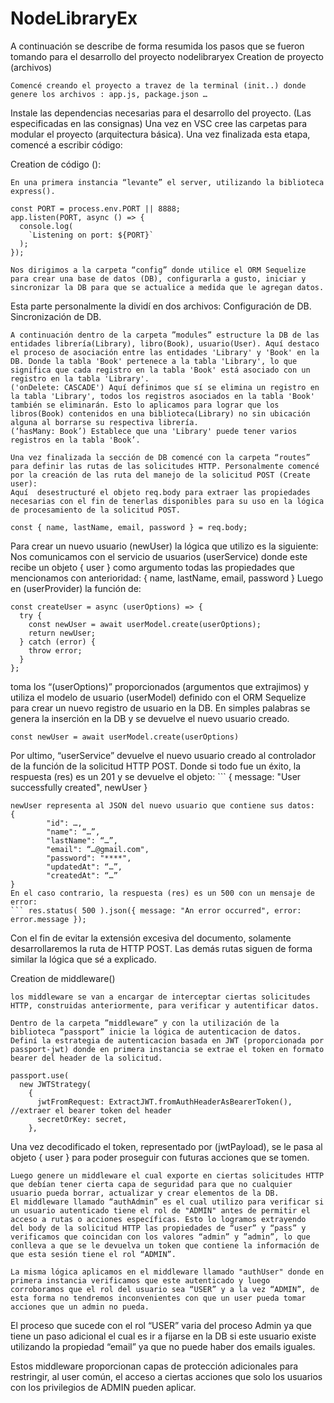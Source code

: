 # NodeLibraryEx

A continuación se describe de forma resumida los pasos que se fueron tomando para el desarrollo del proyecto nodelibraryex
Creation de proyecto (archivos)

	Comencé creando el proyecto a travez de la terminal (init..) donde genere los archivos : app.js, package.json …
Instale las dependencias necesarias para el desarrollo del proyecto. (Las especificadas en las consignas)
Una vez en VSC cree las carpetas para modular el proyecto (arquitectura básica).
Una vez finalizada esta etapa, comencé a escribir código:

Creation de código ():

	En una primera instancia “levante” el server, utilizando la biblioteca express().
```
const PORT = process.env.PORT || 8888;
app.listen(PORT, async () => {
  console.log(
    `Listening on port: ${PORT}`
  );
});

```
	Nos dirigimos a la carpeta “config” donde utilice el ORM Sequelize para crear una base de datos (DB), configurarla a gusto, iniciar y sincronizar la DB para que se actualice a medida que le agregan datos.
Esta parte personalmente la dividí en dos archivos: 
	Configuración de DB.
	Sincronización de DB.

	A continuación dentro de la carpeta ”modules” estructure la DB de las entidades librería(Library), libro(Book), usuario(User). Aquí destaco el proceso de asociación entre las entidades 'Library' y 'Book' en la DB. Donde la tabla 'Book' pertenece a la tabla 'Library', lo que significa que cada registro en la tabla 'Book' está asociado con un registro en la tabla 'Library'.
	('onDelete: CASCADE') Aquí definimos que sí se elimina un registro en la tabla 'Library', todos los registros asociados en la tabla 'Book' también se eliminarán. Esto lo aplicamos para lograr que los libros(Book) contenidos en una biblioteca(Library) no sin ubicación alguna al borrarse su respectiva librería.
 	(‘hasMany: Book’) Establece que una 'Library' puede tener varios registros en la tabla 'Book’.

	Una vez finalizada la sección de DB comencé con la carpeta “routes” para definir las rutas de las solicitudes HTTP. Personalmente comencé por la creación de las ruta del manejo de la solicitud POST (Create user):
	Aquí  desestructuré el objeto req.body para extraer las propiedades necesarias con el fin de tenerlas disponibles para su uso en la lógica de procesamiento de la solicitud POST. 
```
const { name, lastName, email, password } = req.body;

```
Para crear un nuevo usuario (newUser) la lógica que utilizo es la siguiente: 
	Nos comunicamos con el servicio de usuarios (userService) donde este recibe un objeto { user } como argumento  todas las propiedades que mencionamos con anterioridad: 
	{ name, lastName, email, password }
Luego en (userProvider) la función de:
```
const createUser = async (userOptions) => {
  try {
    const newUser = await userModel.create(userOptions);
    return newUser;
  } catch (error) {
    throw error;
  }
};

```
toma los “(userOptions)” proporcionados (argumentos que extrajimos) y utiliza el modelo de usuario (userModel) definido con el ORM Sequelize para crear un nuevo registro de usuario en la DB.
En simples palabras se genera la inserción en la DB y se devuelve el nuevo usuario creado.
```
const newUser = await userModel.create(userOptions) 
```
Por ultimo, “userService” devuelve el nuevo usuario creado al controlador de la función de la solicitud HTTP POST.
Donde si todo fue un éxito, la respuesta (res) es un 201 y se devuelve el objeto: ``` { message: "User successfully created", newUser } 
```
newUser representa al JSON del nuevo usuario que contiene sus datos:
{
		"id": …,
		"name": “…”,
		"lastName": “…”,
		"email": “…@gmail.com",
		"password": "****",
		"updatedAt": “…”,
		"createdAt": “…”
}
En el caso contrario, la respuesta (res) es un 500 con un mensaje de error:
``` res.status( 500 ).json({ message: "An error occurred", error: error.message });

```

Con el fin de evitar la extensión excesiva del documento, solamente desarrollaremos la ruta de HTTP POST. Las demás rutas siguen de forma similar la lógica que sé a explicado.

Creation de middleware()

	los middleware se van a encargar de interceptar ciertas solicitudes HTTP, construidas anteriormente, para verificar y autentificar datos.

	Dentro de la carpeta ”middleware” y con la utilización de la biblioteca “passport” inicie la lógica de autenticacion de datos.
	Definí la estrategia de autenticacion basada en JWT (proporcionada por passport-jwt) donde en primera instancia se extrae el token en formato bearer del header de la solicitud.
```
passport.use(
  new JWTStrategy(
    {
      jwtFromRequest: ExtractJWT.fromAuthHeaderAsBearerToken(),  //extraer el bearer token del header
      secretOrKey: secret,
    },
```
Una vez decodificado el token, representado por (jwtPayload), se le pasa al objeto { user } para poder proseguir con futuras acciones que se tomen.

	Luego genere un middleware el cual exporte en ciertas solicitudes HTTP que debían tener cierta capa de seguridad para que no cualquier usuario pueda borrar, actualizar y crear elementos de la DB.
	El middleware llamado “authAdmin” es el cual utilizo para verificar si un usuario autenticado tiene el rol de "ADMIN" antes de permitir el acceso a rutas o acciones específicas. Esto lo logramos extrayendo	 del body de la solicitud HTTP las propiedades de “user” y “pass” y verificamos que coincidan con los valores “admin” y ”admin”, lo que conlleva a que se le devuelva un token que contiene la información de que esta sesión tiene el rol “ADMIN”. 

	La misma lógica aplicamos en el middleware llamado "authUser" donde en primera instancia verificamos que este autenticado y luego corroboramos que el rol del usuario sea “USER” y a la vez “ADMIN”, de esta forma no tendremos inconvenientes con que un user pueda tomar acciones que un admin no pueda.
El proceso que sucede con el rol “USER” varia del proceso Admin ya que tiene un paso adicional el cual es ir a fijarse en la DB si este usuario existe utilizando la propiedad “email” ya que no puede haber dos emails iguales.

Estos middleware proporcionan capas de protección adicionales para restringir, al user común, el acceso a ciertas acciones que solo los usuarios con los privilegios de ADMIN pueden aplicar.